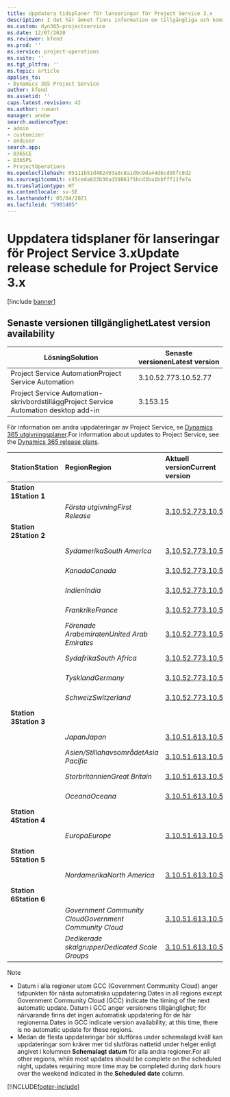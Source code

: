 ```yaml
---
title: Uppdatera tidsplaner för lanseringar för Project Service 3.x
description: I det här ämnet finns information om tillgängliga och kommande versioner av Dynamics 365 Project Service Automation.
ms.custom: dyn365-projectservice
ms.date: 12/07/2020
ms.reviewer: kfend
ms.prod: ''
ms.service: project-operations
ms.suite: ''
ms.tgt_pltfrm: ''
ms.topic: article
applies_to:
- Dynamics 365 Project Service
author: kfend
ms.assetid: ''
caps.latest.revision: 42
ms.author: rumant
manager: annbe
search.audienceType:
- admin
- customizer
- enduser
search.app:
- D365CE
- D365PS
- ProjectOperations
ms.openlocfilehash: 05111b51d482493a8c8a1d9c9da44d6cd95fc8d2
ms.sourcegitcommit: c45ceda833b30ad39861f5bcd3ba1bbfff11fe7a
ms.translationtype: HT
ms.contentlocale: sv-SE
ms.lasthandoff: 05/04/2021
ms.locfileid: "5981405"
---
```

# <a name="update-release-schedule-for-project-service-3x"></a><span data-ttu-id="fbe40-103">Uppdatera tidsplaner för lanseringar för Project Service 3.x</span><span class="sxs-lookup"><span data-stu-id="fbe40-103">Update release schedule for Project Service 3.x</span></span>

[!include [banner](../includes/psa-now-project-operations.md)]

## <a name="latest-version-availability"></a><span data-ttu-id="fbe40-104">Senaste versionen tillgänglighet</span><span class="sxs-lookup"><span data-stu-id="fbe40-104">Latest version availability</span></span>

| <span data-ttu-id="fbe40-105">Lösning</span><span class="sxs-lookup"><span data-stu-id="fbe40-105">Solution</span></span>  | <span data-ttu-id="fbe40-106">Senaste versionen</span><span class="sxs-lookup"><span data-stu-id="fbe40-106">Latest version</span></span> |
|-------|----|
| <span data-ttu-id="fbe40-107">Project Service Automation</span><span class="sxs-lookup"><span data-stu-id="fbe40-107">Project Service Automation</span></span>    | <span data-ttu-id="fbe40-108">3.10.52.77</span><span class="sxs-lookup"><span data-stu-id="fbe40-108">3.10.52.77</span></span> |
| <span data-ttu-id="fbe40-109">Project Service Automation-skrivbordstillägg</span><span class="sxs-lookup"><span data-stu-id="fbe40-109">Project Service Automation desktop add-in</span></span>                | <span data-ttu-id="fbe40-110">3.15</span><span class="sxs-lookup"><span data-stu-id="fbe40-110">3.15</span></span>          |

<span data-ttu-id="fbe40-111">För information om andra uppdateringar av Project Service, se [Dynamics 365 utgivningsplaner](/dynamics365/release-plans/).</span><span class="sxs-lookup"><span data-stu-id="fbe40-111">For information about updates to Project Service, see the [Dynamics 365 release plans](/dynamics365/release-plans/).</span></span> 

| <span data-ttu-id="fbe40-112">Station</span><span class="sxs-lookup"><span data-stu-id="fbe40-112">Station</span></span>  | <span data-ttu-id="fbe40-113">Region</span><span class="sxs-lookup"><span data-stu-id="fbe40-113">Region</span></span> | <span data-ttu-id="fbe40-114">Aktuell version</span><span class="sxs-lookup"><span data-stu-id="fbe40-114">Current version</span></span> | <span data-ttu-id="fbe40-115">Nästa version</span><span class="sxs-lookup"><span data-stu-id="fbe40-115">Next version</span></span> |  <span data-ttu-id="fbe40-116">Schemalagt datum</span><span class="sxs-lookup"><span data-stu-id="fbe40-116">Scheduled date</span></span>
| :---   | :---   | :---   | :---   |:---   |         
|<span data-ttu-id="fbe40-117"><strong>Station 1</strong></span><span class="sxs-lookup"><span data-stu-id="fbe40-117"><strong>Station 1</strong></span></span> | |  |  | |
| | <span data-ttu-id="fbe40-118"><i>Första utgivning</i></span><span class="sxs-lookup"><span data-stu-id="fbe40-118"><i>First Release</i></span></span> | [<span data-ttu-id="fbe40-119">3.10.52.77</span><span class="sxs-lookup"><span data-stu-id="fbe40-119">3.10.52.77</span></span>](whats-new-ur-31.md) | <span data-ttu-id="fbe40-120">TBD</span><span class="sxs-lookup"><span data-stu-id="fbe40-120">TBD</span></span> | <span data-ttu-id="fbe40-121">28 maj 2021</span><span class="sxs-lookup"><span data-stu-id="fbe40-121">May 28, 2021</span></span>
|<span data-ttu-id="fbe40-122"><strong>Station 2</strong></span><span class="sxs-lookup"><span data-stu-id="fbe40-122"><strong>Station 2</strong></span></span> | |  |  | |
| | <span data-ttu-id="fbe40-123"><i>Sydamerika</i></span><span class="sxs-lookup"><span data-stu-id="fbe40-123"><i>South America</i></span></span> | [<span data-ttu-id="fbe40-124">3.10.52.77</span><span class="sxs-lookup"><span data-stu-id="fbe40-124">3.10.52.77</span></span>](whats-new-ur-31.md) | <span data-ttu-id="fbe40-125">TBD</span><span class="sxs-lookup"><span data-stu-id="fbe40-125">TBD</span></span> | <span data-ttu-id="fbe40-126">4 juni 2021</span><span class="sxs-lookup"><span data-stu-id="fbe40-126">June 4, 2021</span></span>
| | <span data-ttu-id="fbe40-127"><i>Kanada</i></span><span class="sxs-lookup"><span data-stu-id="fbe40-127"><i>Canada</i></span></span> | [<span data-ttu-id="fbe40-128">3.10.52.77</span><span class="sxs-lookup"><span data-stu-id="fbe40-128">3.10.52.77</span></span>](whats-new-ur-31.md) | <span data-ttu-id="fbe40-129">TBD</span><span class="sxs-lookup"><span data-stu-id="fbe40-129">TBD</span></span> | <span data-ttu-id="fbe40-130">4 juni 2021</span><span class="sxs-lookup"><span data-stu-id="fbe40-130">June 4, 2021</span></span>
| | <span data-ttu-id="fbe40-131"><i>Indien</i></span><span class="sxs-lookup"><span data-stu-id="fbe40-131"><i>India</i></span></span> | [<span data-ttu-id="fbe40-132">3.10.52.77</span><span class="sxs-lookup"><span data-stu-id="fbe40-132">3.10.52.77</span></span>](whats-new-ur-31.md) | <span data-ttu-id="fbe40-133">TBD</span><span class="sxs-lookup"><span data-stu-id="fbe40-133">TBD</span></span> | <span data-ttu-id="fbe40-134">4 juni 2021</span><span class="sxs-lookup"><span data-stu-id="fbe40-134">June 4, 2021</span></span>
| | <span data-ttu-id="fbe40-135"><i>Frankrike</i></span><span class="sxs-lookup"><span data-stu-id="fbe40-135"><i>France</i></span></span> | [<span data-ttu-id="fbe40-136">3.10.52.77</span><span class="sxs-lookup"><span data-stu-id="fbe40-136">3.10.52.77</span></span>](whats-new-ur-31.md) | <span data-ttu-id="fbe40-137">TBD</span><span class="sxs-lookup"><span data-stu-id="fbe40-137">TBD</span></span> | <span data-ttu-id="fbe40-138">4 juni 2021</span><span class="sxs-lookup"><span data-stu-id="fbe40-138">June 4, 2021</span></span>
| | <span data-ttu-id="fbe40-139"><i>Förenade Arabemiraten</i></span><span class="sxs-lookup"><span data-stu-id="fbe40-139"><i>United Arab Emirates</i></span></span> | [<span data-ttu-id="fbe40-140">3.10.52.77</span><span class="sxs-lookup"><span data-stu-id="fbe40-140">3.10.52.77</span></span>](whats-new-ur-31.md) | <span data-ttu-id="fbe40-141">TBD</span><span class="sxs-lookup"><span data-stu-id="fbe40-141">TBD</span></span> | <span data-ttu-id="fbe40-142">4 juni 2021</span><span class="sxs-lookup"><span data-stu-id="fbe40-142">June 4, 2021</span></span>
| | <span data-ttu-id="fbe40-143"><i>Sydafrika</i></span><span class="sxs-lookup"><span data-stu-id="fbe40-143"><i>South Africa</i></span></span> | [<span data-ttu-id="fbe40-144">3.10.52.77</span><span class="sxs-lookup"><span data-stu-id="fbe40-144">3.10.52.77</span></span>](whats-new-ur-31.md) | <span data-ttu-id="fbe40-145">TBD</span><span class="sxs-lookup"><span data-stu-id="fbe40-145">TBD</span></span> | <span data-ttu-id="fbe40-146">4 juni 2021</span><span class="sxs-lookup"><span data-stu-id="fbe40-146">June 4, 2021</span></span>
| | <span data-ttu-id="fbe40-147"><i>Tyskland</i></span><span class="sxs-lookup"><span data-stu-id="fbe40-147"><i>Germany</i></span></span> | [<span data-ttu-id="fbe40-148">3.10.52.77</span><span class="sxs-lookup"><span data-stu-id="fbe40-148">3.10.52.77</span></span>](whats-new-ur-31.md) | <span data-ttu-id="fbe40-149">TBD</span><span class="sxs-lookup"><span data-stu-id="fbe40-149">TBD</span></span> | <span data-ttu-id="fbe40-150">4 juni 2021</span><span class="sxs-lookup"><span data-stu-id="fbe40-150">June 4, 2021</span></span>
| | <span data-ttu-id="fbe40-151"><i>Schweiz</i></span><span class="sxs-lookup"><span data-stu-id="fbe40-151"><i>Switzerland</i></span></span> | [<span data-ttu-id="fbe40-152">3.10.52.77</span><span class="sxs-lookup"><span data-stu-id="fbe40-152">3.10.52.77</span></span>](whats-new-ur-31.md) | <span data-ttu-id="fbe40-153">TBD</span><span class="sxs-lookup"><span data-stu-id="fbe40-153">TBD</span></span> | <span data-ttu-id="fbe40-154">4 juni 2021</span><span class="sxs-lookup"><span data-stu-id="fbe40-154">June 4, 2021</span></span>
|<span data-ttu-id="fbe40-155"><strong>Station 3</strong></span><span class="sxs-lookup"><span data-stu-id="fbe40-155"><strong>Station 3</strong></span></span> | |  |  | |
| | <span data-ttu-id="fbe40-156"><i>Japan</i></span><span class="sxs-lookup"><span data-stu-id="fbe40-156"><i>Japan</i></span></span> | [<span data-ttu-id="fbe40-157">3.10.51.61</span><span class="sxs-lookup"><span data-stu-id="fbe40-157">3.10.51.61</span></span>](whats-new-ur-30.md) | [<span data-ttu-id="fbe40-158">3.10.52.77</span><span class="sxs-lookup"><span data-stu-id="fbe40-158">3.10.52.77</span></span>](whats-new-ur-31.md) | <span data-ttu-id="fbe40-159">07 maj 2021</span><span class="sxs-lookup"><span data-stu-id="fbe40-159">May 07, 2021</span></span>
| | <span data-ttu-id="fbe40-160"><i>Asien/Stillahavsområdet</i></span><span class="sxs-lookup"><span data-stu-id="fbe40-160"><i>Asia Pacific</i></span></span> | [<span data-ttu-id="fbe40-161">3.10.51.61</span><span class="sxs-lookup"><span data-stu-id="fbe40-161">3.10.51.61</span></span>](whats-new-ur-30.md) | [<span data-ttu-id="fbe40-162">3.10.52.77</span><span class="sxs-lookup"><span data-stu-id="fbe40-162">3.10.52.77</span></span>](whats-new-ur-31.md) | <span data-ttu-id="fbe40-163">07 maj 2021</span><span class="sxs-lookup"><span data-stu-id="fbe40-163">May 07, 2021</span></span>
| | <span data-ttu-id="fbe40-164"><i>Storbritannien</i></span><span class="sxs-lookup"><span data-stu-id="fbe40-164"><i>Great Britain</i></span></span> | [<span data-ttu-id="fbe40-165">3.10.51.61</span><span class="sxs-lookup"><span data-stu-id="fbe40-165">3.10.51.61</span></span>](whats-new-ur-30.md) | [<span data-ttu-id="fbe40-166">3.10.52.77</span><span class="sxs-lookup"><span data-stu-id="fbe40-166">3.10.52.77</span></span>](whats-new-ur-31.md) | <span data-ttu-id="fbe40-167">07 maj 2021</span><span class="sxs-lookup"><span data-stu-id="fbe40-167">May 07, 2021</span></span>
| | <span data-ttu-id="fbe40-168"><i>Oceana</i></span><span class="sxs-lookup"><span data-stu-id="fbe40-168"><i>Oceana</i></span></span> | [<span data-ttu-id="fbe40-169">3.10.51.61</span><span class="sxs-lookup"><span data-stu-id="fbe40-169">3.10.51.61</span></span>](whats-new-ur-30.md) | [<span data-ttu-id="fbe40-170">3.10.52.77</span><span class="sxs-lookup"><span data-stu-id="fbe40-170">3.10.52.77</span></span>](whats-new-ur-31.md) | <span data-ttu-id="fbe40-171">07 maj 2021</span><span class="sxs-lookup"><span data-stu-id="fbe40-171">May 07, 2021</span></span>
|<span data-ttu-id="fbe40-172"><strong>Station 4</strong></span><span class="sxs-lookup"><span data-stu-id="fbe40-172"><strong>Station 4</strong></span></span> | |  |  | |
| | <span data-ttu-id="fbe40-173"><i>Europa</i></span><span class="sxs-lookup"><span data-stu-id="fbe40-173"><i>Europe</i></span></span> | [<span data-ttu-id="fbe40-174">3.10.51.61</span><span class="sxs-lookup"><span data-stu-id="fbe40-174">3.10.51.61</span></span>](whats-new-ur-30.md) | [<span data-ttu-id="fbe40-175">3.10.52.77</span><span class="sxs-lookup"><span data-stu-id="fbe40-175">3.10.52.77</span></span>](whats-new-ur-31.md) | <span data-ttu-id="fbe40-176">14 maj 2021</span><span class="sxs-lookup"><span data-stu-id="fbe40-176">May 14, 2021</span></span>
|<span data-ttu-id="fbe40-177"><strong>Station 5</strong></span><span class="sxs-lookup"><span data-stu-id="fbe40-177"><strong>Station 5</strong></span></span> | |  |  | |
| | <span data-ttu-id="fbe40-178"><i>Nordamerika</i></span><span class="sxs-lookup"><span data-stu-id="fbe40-178"><i>North America</i></span></span> | [<span data-ttu-id="fbe40-179">3.10.51.61</span><span class="sxs-lookup"><span data-stu-id="fbe40-179">3.10.51.61</span></span>](whats-new-ur-30.md) | [<span data-ttu-id="fbe40-180">3.10.52.77</span><span class="sxs-lookup"><span data-stu-id="fbe40-180">3.10.52.77</span></span>](whats-new-ur-31.md) | <span data-ttu-id="fbe40-181">21 maj 2021</span><span class="sxs-lookup"><span data-stu-id="fbe40-181">May 21, 2021</span></span>
|<span data-ttu-id="fbe40-182"><strong>Station 6</strong></span><span class="sxs-lookup"><span data-stu-id="fbe40-182"><strong>Station 6</strong></span></span> | |  |  | |
| | <span data-ttu-id="fbe40-183"><i>Government Community Cloud</i></span><span class="sxs-lookup"><span data-stu-id="fbe40-183"><i>Government Community Cloud</i></span></span> | [<span data-ttu-id="fbe40-184">3.10.51.61</span><span class="sxs-lookup"><span data-stu-id="fbe40-184">3.10.51.61</span></span>](whats-new-ur-30.md) | [<span data-ttu-id="fbe40-185">3.10.52.77</span><span class="sxs-lookup"><span data-stu-id="fbe40-185">3.10.52.77</span></span>](whats-new-ur-31.md) | <span data-ttu-id="fbe40-186">21 maj 2021</span><span class="sxs-lookup"><span data-stu-id="fbe40-186">May 21, 2021</span></span>
| | <span data-ttu-id="fbe40-187"><i>Dedikerade skalgrupper</i></span><span class="sxs-lookup"><span data-stu-id="fbe40-187"><i>Dedicated Scale Groups</i></span></span> | [<span data-ttu-id="fbe40-188">3.10.51.61</span><span class="sxs-lookup"><span data-stu-id="fbe40-188">3.10.51.61</span></span>](whats-new-ur-30.md) | [<span data-ttu-id="fbe40-189">3.10.52.77</span><span class="sxs-lookup"><span data-stu-id="fbe40-189">3.10.52.77</span></span>](whats-new-ur-31.md) | <span data-ttu-id="fbe40-190">28 maj 2021</span><span class="sxs-lookup"><span data-stu-id="fbe40-190">May 28, 2021</span></span>

>[!Note]
> - <span data-ttu-id="fbe40-191">Datum i alla regioner utom GCC (Government Community Cloud) anger tidpunkten för nästa automatiska uppdatering.</span><span class="sxs-lookup"><span data-stu-id="fbe40-191">Dates in all regions except Government Community Cloud (GCC) indicate the timing of the next automatic update.</span></span> <span data-ttu-id="fbe40-192">Datum i GCC anger versionens tillgänglighet; för närvarande finns det ingen automatisk uppdatering för de här regionerna.</span><span class="sxs-lookup"><span data-stu-id="fbe40-192">Dates in GCC indicate version availability; at this time, there is no automatic update for these regions.</span></span>
> - <span data-ttu-id="fbe40-193">Medan de flesta uppdateringar bör slutföras under schemalagd kväll kan uppdateringar som kräver mer tid slutföras nattetid under helger enligt angivet i kolumnen **Schemalagt datum** för alla andra regioner.</span><span class="sxs-lookup"><span data-stu-id="fbe40-193">For all other regions, while most updates should be complete on the scheduled night, updates requiring more time may be completed during dark hours over the weekend indicated in the **Scheduled date** column.</span></span>


[!INCLUDE[footer-include](../includes/footer-banner.md)]
